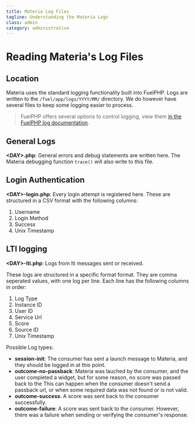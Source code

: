 ```yaml
---
title: Materia Log Files
tagline: Understanding the Materia Logs
class: admin
category: administrative
---
```



# Reading Materia's Log Files

## Location
Materia uses the standard logging functionality built into FuelPHP.  Logs are written to the `/fuel/app/logs/YYYY/MM/` directory.  We do however have several files to keep some logging easier to process.

> FuelPHP offers several options to control logging, view them [in the FuelPHP log documentation](http://fuelphp.com/docs/classes/log.html).

## General Logs

**&lt;DAY&gt;.php**: General errors and debug statements are written here.  The Materia debugging function `trace()` will also write to this file.

## Login Authentication

**&lt;DAY&gt;-login.php**: Every login attempt is registered here. These are structured in a CSV format with the following columns:

1. Username
2. Login Method
3. Success
4. Unix Timestamp

## LTI logging

**&lt;DAY&gt;-lti.php**: Logs from lti messages sent or received.

These logs are structured in a specific format format.  They are comma seperated values, with one log per line.  Each line has the following columns in order:

1. Log Type
2. Instance ID
3. User ID
4. Service Url
5. Score
6. Source ID
7. Unix Timestamp

Possible Log types:

* __session-init__: The consumer has sent a launch message to Materia, and they should be logged in at this point.
* __outcome-no-passback__: Materia was lauched by the consumer, and the user completed a widget, but for some reason, no score was passed back to the   This can happen when the consumer doesn't send a passback url, or when some required data was not found or is not valid.
* __outcome-success__: A score was sent back to the consumer successfully.
* __outcome-failure__: A score was sent back to the consumer.  However, there was a failure when sending or verifying the consumer's response.

